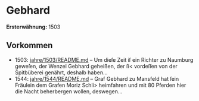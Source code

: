 # Gebhard

**Ersterwähnung:** 1503

## Vorkommen
- 1503: [jahre/1503/README.md](../jahre/1503/README.md) – Um dieſe Zeit iſ ein Richter zu Naumburg geweſen,
der Wenzel Gebhard geheißen, der ſi< vordeſſen von der
Spitbüberei genährt, deshalb haben...
- 1544: [jahre/1544/README.md](../jahre/1544/README.md) – Graf Gebhard zu Mansfeld hat ſein Fräulein dem
Grafen Moriz Schli> heimfahren und mit 80 Pferden
hier die Nacht beherbergen wollen, deswegen...
